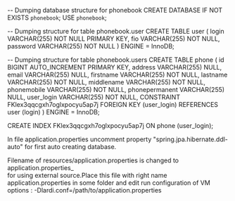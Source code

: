 -- Dumping database structure for phonebook
CREATE DATABASE IF NOT EXISTS `phonebook`;
USE `phonebook`;

-- Dumping structure for table phonebook.user
CREATE TABLE user
(
  login    VARCHAR(255) NOT NULL
    PRIMARY KEY,
  fio      VARCHAR(255) NOT NULL,
  password VARCHAR(255) NOT NULL
)
  ENGINE = InnoDB;
  
-- Dumping structure for table phonebook.users
CREATE TABLE phone
(
  id             BIGINT AUTO_INCREMENT
    PRIMARY KEY,
  address        VARCHAR(255) NULL,
  email          VARCHAR(255) NULL,
  firstname      VARCHAR(255) NOT NULL,
  lastname       VARCHAR(255) NOT NULL,
  middlename     VARCHAR(255) NOT NULL,
  phonemobile    VARCHAR(255) NOT NULL,
  phonepermanent VARCHAR(255) NULL,
  user_login     VARCHAR(255) NOT NULL,
  CONSTRAINT FKlex3qqcgxh7oglxpocyu5ap7j
  FOREIGN KEY (user_login) REFERENCES user (login)
)
  ENGINE = InnoDB;

CREATE INDEX FKlex3qqcgxh7oglxpocyu5ap7j
  ON phone (user_login);
  
  
  In file application.properties 
  uncomment property "spring.jpa.hibernate.ddl-auto"
  for first auto creating database.
  
  Filename of resources/application.properties is changed to application.properties_  
  for using external source.Place this file with right name application.properties in some 
  folder and edit run configuration of VM options : -Dlardi.conf=/path/to/application.properties
  